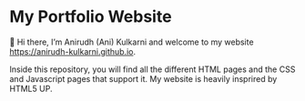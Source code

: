 # My Portfolio Website


👋 Hi there, I’m Anirudh (Ani) Kulkarni and welcome to my website https://anirudh-kulkarni.github.io. 

Inside this repository, you will find all the different HTML pages and the CSS and Javascript pages that support it. My website is heavily insprired by HTML5 UP.

